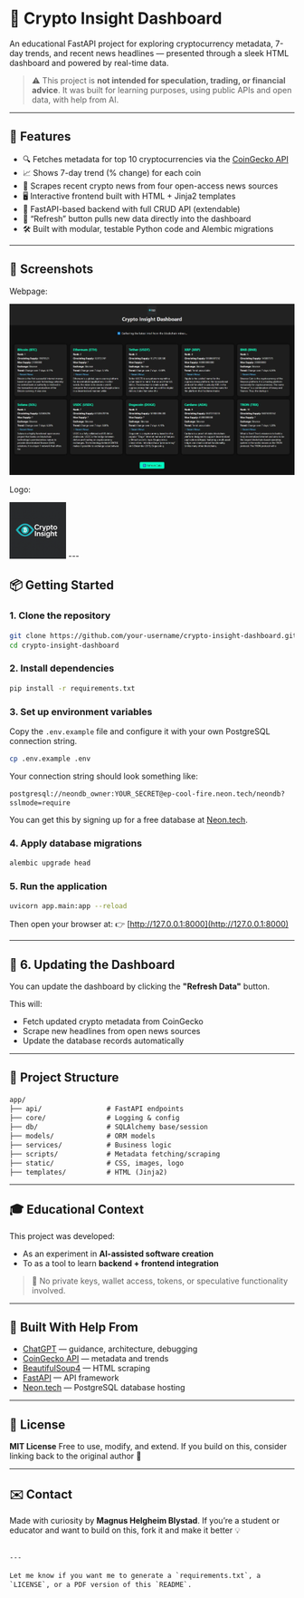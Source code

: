 # 🧠 Crypto Insight Dashboard

An educational FastAPI project for exploring cryptocurrency metadata, 7-day trends, and recent news headlines — presented through a sleek HTML dashboard and powered by real-time data.

> ⚠️ This project is **not intended for speculation, trading, or financial advice**. It was built for learning purposes, using public APIs and open data, with help from AI.

---

## 🚀 Features

- 🔍 Fetches metadata for top 10 cryptocurrencies via the [CoinGecko API](https://www.coingecko.com/en/api)
- 📈 Shows 7-day trend (% change) for each coin
- 📰 Scrapes recent crypto news from four open-access news sources
- 🖥️ Interactive frontend built with HTML + Jinja2 templates
- 🧠 FastAPI-based backend with full CRUD API (extendable)
- 🔄 “Refresh” button pulls new data directly into the dashboard
- 🛠 Built with modular, testable Python code and Alembic migrations

---

## 🧪 Screenshots

Webpage:

<img src="https://github.com/mblystad/CryptoFastApiEDUVER/blob/master/htmlscgrab.png" width="600" alt="Html preview">

Logo:

<img src="https://github.com/mblystad/CryptoFastApiEDUVER/blob/master/app/static/logo.png" width="100" alt="logo">
---

## 📦 Getting Started

### 1. Clone the repository

```bash
git clone https://github.com/your-username/crypto-insight-dashboard.git
cd crypto-insight-dashboard
````

### 2. Install dependencies

```bash
pip install -r requirements.txt
```

### 3. Set up environment variables

Copy the `.env.example` file and configure it with your own PostgreSQL connection string.

```bash
cp .env.example .env
```

Your connection string should look something like:

```
postgresql://neondb_owner:YOUR_SECRET@ep-cool-fire.neon.tech/neondb?sslmode=require
```

You can get this by signing up for a free database at [Neon.tech](https://neon.tech).

### 4. Apply database migrations

```bash
alembic upgrade head
```

### 5. Run the application

```bash
uvicorn app.main:app --reload
```

Then open your browser at:
👉 [http://127.0.0.1:8000](http://127.0.0.1:8000)

---

## 🔄 6. Updating the Dashboard

You can update the dashboard by clicking the **"Refresh Data"** button.

This will:

* Fetch updated crypto metadata from CoinGecko
* Scrape new headlines from open news sources
* Update the database records automatically

---

## 📂 Project Structure

```text
app/
├── api/                # FastAPI endpoints
├── core/               # Logging & config
├── db/                 # SQLAlchemy base/session
├── models/             # ORM models
├── services/           # Business logic
├── scripts/            # Metadata fetching/scraping
├── static/             # CSS, images, logo
├── templates/          # HTML (Jinja2)
```

---

## 🎓 Educational Context

This project was developed:

* As an experiment in **AI-assisted software creation**
* To as a tool to learn **backend + frontend integration**
  

> 🔐 No private keys, wallet access, tokens, or speculative functionality involved.

---

## 🤖 Built With Help From

* [ChatGPT](https://chat.openai.com) — guidance, architecture, debugging
* [CoinGecko API](https://www.coingecko.com/en/api) — metadata and trends
* [BeautifulSoup4](https://pypi.org/project/beautifulsoup4/) — HTML scraping
* [FastAPI](https://fastapi.tiangolo.com/) — API framework
* [Neon.tech](https://neon.tech/) — PostgreSQL database hosting

---

## 📜 License

**MIT License**
Free to use, modify, and extend.
If you build on this, consider linking back to the original author 🙏

---

## ✉️ Contact

Made with curiosity by **Magnus Helgheim Blystad**.
If you’re a student or educator and want to build on this, fork it and make it better 💡

```

---

Let me know if you want me to generate a `requirements.txt`, a `LICENSE`, or a PDF version of this `README`.
```
